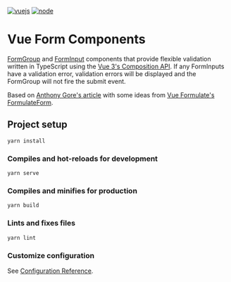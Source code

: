 [![vuejs][vuejs]][vuejs-url]
[![node][node]][node-url]

# Vue Form Components
[FormGroup](https://github.com/nstuyvesant/form-components/blob/master/src/components/FormGroup.vue) and [FormInput](https://github.com/nstuyvesant/form-components/blob/master/src/components/FormInput.vue) components that provide flexible validation written in TypeScript using the [Vue 3's Composition API](https://v3.vuejs.org/api/composition-api.html). If any FormInputs have a validation error, validation errors will be displayed and the FormGroup will not fire the submit event.

Based on [Anthony Gore's article](https://vuejsdevelopers.com/2020/03/31/vue-js-form-composition-api/) with some ideas from [Vue Formulate's FormulateForm](https://vueformulate.com/guide/forms/#setting-initial-values).

## Project setup
```
yarn install
```

### Compiles and hot-reloads for development
```
yarn serve
```

### Compiles and minifies for production
```
yarn build
```

### Lints and fixes files
```
yarn lint
```

### Customize configuration
See [Configuration Reference](https://cli.vuejs.org/config/).

[vuejs]: https://img.shields.io/badge/vuejs-3.0.11-red.svg
[vuejs-url]: https://vuejs.org
[node]: https://img.shields.io/badge/nodejs-16.0.0-green.svg
[node-url]: https://nodejs.org